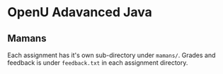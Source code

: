 # OpenU Adavanced Java
## Mamans
Each assignment has it's own sub-directory under `mamans/`. Grades and feedback is under `feedback.txt` in each assignment directory.